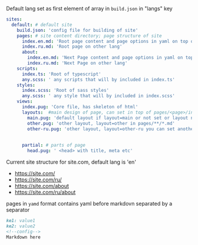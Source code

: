 
Default lang set as first element of array in `build.json` in "langs" key

```yaml
sites:
  default: # default site 
    build.json: 'config file for building of site'
    pages: # site content directory; page structure of site  
      index.en.md: 'Root page content and page options in yaml on top of file'
      index.ru.md: 'Root page on other lang'
      about:
        index.en.md: 'Next Page content and page options in yaml on top of file'
        index.ru.md: 'Next Page on other lang'
    scripts:
      index.ts: 'Root of typescript'
      any.scss: ' any scripts that will by included in index.ts'
    styles:
      index.scss: 'Root of sass styles'
      any.scss: ' any style that will by included in index.scss'
    views:
      index.pug: 'Core file, has skeleton of html'
      layouts:  #main design of page, can set in top of pages/<page>/index.<lang>.md
        main.pug: 'default layout if layout=main or not set or layout not found'
        other.pug: 'other layout, layout=other in pages/**/*.md'
        other-ru.pug: 'other layout, layout=other-ru you can set another layout for lang version of page'
      
        
      partial: # parts of page
        head.pug: ' <head> with title, meta etc'
```

Current site structure for site.com, default lang is 'en'
- https://site.com/ 
- https://site.com/ru/ 
- https://site.com/about
- https://site.com/ru/about 



pages in `yamd` format contains yaml before markdovn separated by a separator
```markdown
ke1: value1
ke2: value2
<!--config-->
Markdown here

```